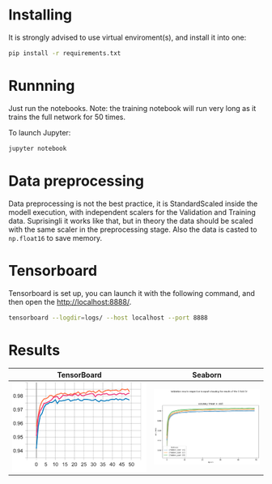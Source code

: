 # Installing

It is strongly advised to use virtual enviroment(s), and install it into one:

```bash
pip install -r requirements.txt
```

# Runnning

Just run the notebooks. Note: the training notebook will run very long as it trains the full network for 50 times.

To launch Jupyter:
```bash
jupyter notebook 
```

# Data preprocessing
Data preprocessing is not the best practice, it is StandardScaled inside the modell execution, with independent scalers for the Validation and Training data. Suprisingli it works like that, but in theory the data should be scaled with the same scaler in the preprocessing stage.
Also the data is casted to `np.float16` to save memory.

# Tensorboard
Tensorboard is set up, you can launch it with the following command, and then open the [http://localhost:8888/](localhost).
```bash
tensorboard --logdir=logs/ --host localhost --port 8888
```

# Results 

| TensorBoard   |      Seaborn      |
|----------|:-------------:|
| ![Nice graph](/media/epoch_accuracy.png) | ![Nice graph](/media/hidden_layers_acc.png) |

